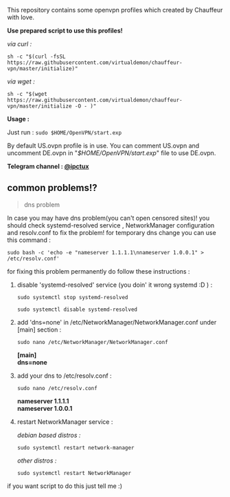 This repository contains some openvpn profiles which created by Chauffeur with love.

**Use prepared script to use this profiles!**

*via curl :* 
 
`sh -c "$(curl -fsSL https://raw.githubusercontent.com/virtualdemon/chauffeur-vpn/master/initialize)"`

*via wget :*

`sh -c "$(wget  https://raw.githubusercontent.com/virtualdemon/chauffeur-vpn/master/initialize -O - )"`

**Usage :**

Just run : `sudo $HOME/OpenVPN/start.exp`

By default US.ovpn profile is in use. You can comment US.ovpn and uncomment DE.ovpn in "*$HOME/OpenVPN/start.exp*" file to use DE.ovpn.

**Telegram channel : [@ipctux](https://t.me/ipctux)**

## common problems!?

> dns problem

In case you may have dns problem(you can't open censored sites)! you should check systemd-resolved service , NetworkManager configuration and resolv.conf to fix the problem! for temporary dns change you can use this command : 

`sudo bash -c 'echo -e "nameserver 1.1.1.1\nnameserver 1.0.0.1" > /etc/resolv.conf'`

for fixing this problem permanently  do follow these instructions : 

 1. disable 'systemd-resolved' service (you doin' it wrong systemd :D ) : 
	
	`sudo systemctl stop systemd-resolved`
	
	`sudo systemctl disable systemd-resolved`
	
 2. add 'dns=none' in /etc/NetworkManager/NetworkManager.conf under [main] section :
	
	`sudo nano /etc/NetworkManager/NetworkManager.conf`
  	
	**[main]  
	 dns=none**
	      
 3. add your dns to /etc/resolv.conf :
	
	`sudo nano /etc/resolv.conf`  

	**nameserver 1.1.1.1  
	      nameserver 1.0.0.1**
 
 4. restart NetworkManager service :  	      
	
	*debian based distros :*
	
	`sudo systemctl restart network-manager`
	
	*other distros :*
	
	`sudo systemctl restart NetworkManager`
	
if you want script to do this just tell me :) 

